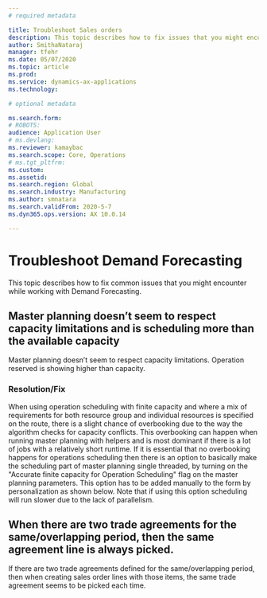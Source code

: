 ```yaml
---
# required metadata

title: Troubleshoot Sales orders
description: This topic describes how to fix issues that you might encounter while working with Demand Forecasting.
author: SmithaNataraj
manager: tfehr
ms.date: 05/07/2020
ms.topic: article
ms.prod: 
ms.service: dynamics-ax-applications
ms.technology: 

# optional metadata

ms.search.form: 
# ROBOTS: 
audience: Application User
# ms.devlang: 
ms.reviewer: kamaybac
ms.search.scope: Core, Operations
# ms.tgt_pltfrm: 
ms.custom: 
ms.assetid: 
ms.search.region: Global
ms.search.industry: Manufacturing
ms.author: smnatara
ms.search.validFrom: 2020-5-7
ms.dyn365.ops.version: AX 10.0.14

---
```

# Troubleshoot Demand Forecasting

This topic describes how to fix common issues that you might encounter while working with Demand Forecasting.

## Master planning doesn’t seem to respect capacity limitations and is scheduling more than the available capacity
Master planning doesn’t seem to respect capacity limitations. Operation reserved is showing higher than capacity. 

### Resolution/Fix
When using operation scheduling with finite capacity and where a mix of requirements for both resource group and individual resources is specified on the route, there is a slight chance of overbooking due to the way the algorithm checks for capacity conflicts. This overbooking can happen when running master planning with helpers and is most dominant if there is a lot of jobs with a relatively short runtime. If it is essential that no overbooking happens for operations scheduling then there is an option to basically make the scheduling part of master planning single threaded, by turning on the "Accurate finite capacity for Operation Scheduling" flag on the master planning parameters. This option has to be added manually to the form by personalization as shown below. Note that if using this option scheduling will run slower due to the lack of parallelism.  

##  When there are two trade agreements for the same/overlapping period, then the same agreement line is always picked.
If there are two trade agreements defined for the same/overlapping period, then when creating sales order lines with those items, the same trade agreement seems to be picked each time.
